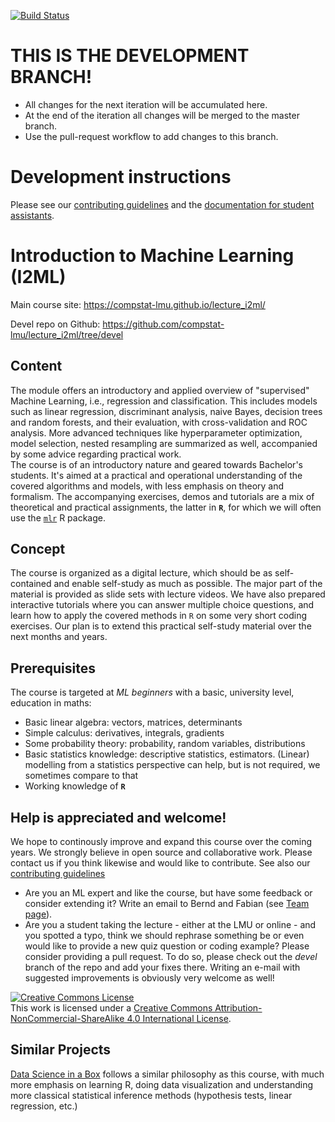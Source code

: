 [![Build Status](https://travis-ci.com/compstat-lmu/lecture_i2ml.svg?token=yiXTK7TFAHiwv8cwsQus&branch=master)](https://travis-ci.com/compstat-lmu/lecture_i2ml)

# THIS IS THE DEVELOPMENT BRANCH!
- All changes for the next iteration will be accumulated here.
- At the end of the iteration all changes will be merged to the master branch.
- Use the pull-request workflow to add changes to this branch.

# Development instructions

Please see our [contributing guidelines](CONTRIBUTING.md) and the [documentation for student assistants](attic/onboarding.md).

# Introduction to Machine Learning (I2ML)

Main course site: https://compstat-lmu.github.io/lecture_i2ml/

Devel repo on Github: https://github.com/compstat-lmu/lecture_i2ml/tree/devel

## Content

The module offers an introductory and applied overview of "supervised" Machine Learning, i.e., regression and classification. 
This includes models such as linear regression, discriminant analysis, naive Bayes, decision trees and random forests, and their evaluation, with cross-validation and ROC analysis. 
More advanced techniques like hyperparameter optimization, model selection, nested resampling are summarized as well, accompanied by some advice regarding practical work.   
The course is of an introductory nature and geared towards Bachelor's students.
It's aimed at a practical and operational understanding of the covered algorithms and models, with less emphasis on theory and formalism.
The accompanying exercises, demos and tutorials are a mix of theoretical and practical assignments, the latter in **`R`**, for which we will often use the
[`mlr`](https://github.com/mlr-org/mlr) R package.

## Concept

The course is organized as a digital lecture, which should be as self-contained and enable self-study as much as possible. 
The major part of the material is provided as slide sets with lecture videos.
We have also prepared interactive tutorials where you can answer multiple choice questions, and learn how to apply the covered methods in `R` on some very short coding exercises. 
Our plan is to extend this practical self-study material over the next months and years.

## Prerequisites

The course is targeted at *ML beginners* with a basic, university level, education in maths:

- Basic linear algebra: vectors, matrices, determinants 
- Simple calculus: derivatives, integrals, gradients
- Some probability theory: probability, random variables, distributions
- Basic statistics knowledge: descriptive statistics, estimators.  (Linear) modelling from a statistics perspective can help, but is not required, we sometimes compare to that
- Working knowledge of **`R`**

## Help is appreciated and welcome!

We hope to continously improve and expand this course over the coming years. We strongly believe in open source and collaborative work. Please contact us if you think likewise and would like to contribute. See also our [contributing guidelines](CONTRIBUTING.md)

- Are you an ML expert and like the course, but have some feedback or consider extending it? 
  Write an email to Bernd and Fabian (see [Team page](vignettes/team.Rnw)).
- Are you a student taking the lecture - either at the LMU or online - and you spotted a typo, think we should rephrase something be or
  even would like to provide a new quiz question or coding example? Please consider providing a pull request. To do so, please check out the *devel* branch of the repo and add your fixes there. Writing an e-mail with suggested improvements is obviously very welcome as well!

<a rel="license" href="http://creativecommons.org/licenses/by-nc-sa/4.0/"><img alt="Creative Commons License" style="border-width:0" src="https://i.creativecommons.org/l/by-nc-sa/4.0/88x31.png" /></a><br />This work is licensed under a <a rel="license" href="http://creativecommons.org/licenses/by-nc-sa/4.0/">Creative Commons Attribution-NonCommercial-ShareAlike 4.0 International License</a>.

## Similar Projects

[Data Science in a Box](https://datasciencebox.org/) follows a similar philosophy as this course, with much more emphasis on learning R, doing data visualization and understanding more classical statistical inference methods (hypothesis tests, linear regression, etc.)
